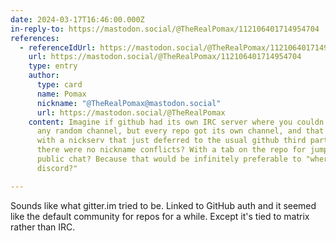 ```yaml
---
date: 2024-03-17T16:46:00.000Z
in-reply-to: https://mastodon.social/@TheRealPomax/112106401714954704
references:
  - referenceIdUrl: https://mastodon.social/@TheRealPomax/112106401714954704
    url: https://mastodon.social/@TheRealPomax/112106401714954704
    type: entry
    author:
      type: card
      name: Pomax
      nickname: "@TheRealPomax@mastodon.social"
      url: https://mastodon.social/@TheRealPomax
    content: Imagine if github had its own IRC server where you couldn't just join
      any random channel, but every repo got its own channel, and that it came
      with a nickserv that just deferred to the usual github third party auth so
      there were no nickname conflicts? With a tab on the repo for jumping into
      public chat? Because that would be infinitely preferable to "where's your
      discord?"

---
```


Sounds like what gitter.im tried to be. Linked to GitHub auth and it seemed like the default community for repos for a while. Except it's tied to matrix rather than IRC.


